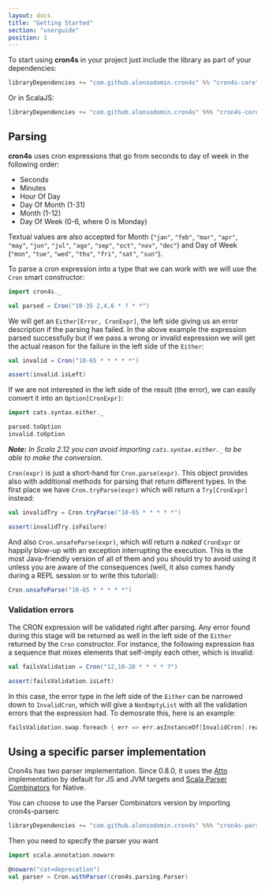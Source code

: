 ```yaml
---
layout: docs
title: "Getting Started"
section: "userguide"
position: 1
---
```


To start using **cron4s** in your project just include the library as part of your dependencies:

```scala
libraryDependencies += "com.github.alonsodomin.cron4s" %% "cron4s-core" % "{{site.cron4sVersion}}"
```

Or in ScalaJS:

```scala
libraryDependencies += "com.github.alonsodomin.cron4s" %%% "cron4s-core" % "{{site.cron4sVersion}}"
```

## Parsing

**cron4s** uses cron expressions that go from seconds to day of week in the following order:

 * Seconds
 * Minutes
 * Hour Of Day
 * Day Of Month (1-31)
 * Month (1-12)
 * Day Of Week (0-6, where 0 is Monday)

Textual values are also accepted for Month (`"jan"`, `"feb"`, `"mar"`, `"apr"`, `"may"`, `"jun"`, `"jul"`, 
`"ago"`, `"sep"`, `"oct"`, `"nov"`, `"dec"`) and Day of Week (`"mon"`, `"tue"`, `"wed"`, `"thu"`, `"fri"`, `"sat"`, 
`"sun"`).

To parse a cron expression into a type that we can work with we will use the `Cron` smart constructor:

```scala mdoc
import cron4s._

val parsed = Cron("10-35 2,4,6 * ? * *")
```

We will get an `Either[Error, CronExpr]`, the left side giving us an error description if the parsing
has failed. In the above example the expression parsed successfully but if we pass a wrong or invalid expression
we will get the actual reason for the failure in the left side of the `Either`:

```scala mdoc
val invalid = Cron("10-65 * * * * *")
```

```scala mdoc:invisible
assert(invalid.isLeft)
```

If we are not interested in the left side of the result (the error), we can easily convert it into an `Option[CronExpr]`:

```scala mdoc
import cats.syntax.either._

parsed.toOption
invalid.toOption
```

**_Note:_** _In Scala 2.12 you can avoid importing `cats.syntax.either._` to be able to make the conversion._

`Cron(expr)` is just a short-hand for `Cron.parse(expr)`. This object provides also with additional methods for parsing
that return different types. In the first place we have `Cron.tryParse(expr)` which will return a `Try[CronExpr]` instead:

```scala mdoc
val invalidTry = Cron.tryParse("10-65 * * * * *")
```

```scala mdoc:invisible
assert(invalidTry.isFailure)
```

And also `Cron.unsafeParse(expr)`, which will return a _naked_ `CronExpr` or happily blow-up with an exception
interrupting the execution. This is the most Java-friendly version of all of them and you should try to avoid using it
unless you are aware of the consequences (well, it also comes handy during a REPL session or to write this tutorial):

```scala mdoc:crash
Cron.unsafeParse("10-65 * * * * *")
```

### Validation errors

The CRON expression will be validated right after parsing. Any error found during this stage will be returned
as well in the left side of the `Either` returned by the `Cron` constructor. For instance, the following expression
has a sequence that mixes elements that self-imply each other, which is invalid: 

```scala mdoc
val failsValidation = Cron("12,10-20 * * * * ?")
```

```scala mdoc:invisible
assert(failsValidation.isLeft)
```

In this case, the error type in the left side of the `Either` can be narrowed down to `InvalidCron`, which will give
a `NonEmptyList` with all the validation errors that the expression had. To demosrate this, here is an example:

```scala mdoc
failsValidation.swap.foreach { err => err.asInstanceOf[InvalidCron].reason.toList.mkString("\n") }
```

## Using a specific parser implementation

Cron4s has two parser implementation. Since 0.8.0, it uses the [Atto](https://tpolecat.github.io/atto/) implementation
by default for JS and JVM targets and [Scala Parser Combinators](https://github.com/scala/scala-parser-combinators)
for Native.

You can choose to use the Parser Combinators version by importing cron4s-parserc

```scala
libraryDependencies += "com.github.alonsodomin.cron4s" %%% "cron4s-parserc" % "{{site.cron4sVersion}}"
```

Then you need to specify the parser you want

```scala mdoc:invisible
import scala.annotation.nowarn
```

```scala mdoc:silent
@nowarn("cat=deprecation")
val parser = Cron.withParser(cron4s.parsing.Parser)
```